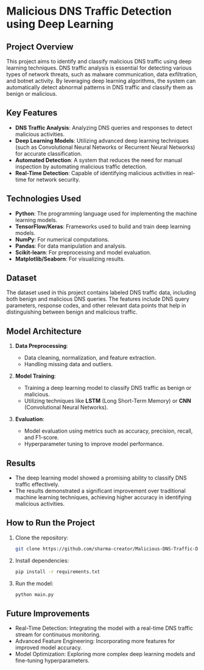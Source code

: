 # Malicious DNS Traffic Detection using Deep Learning

## Project Overview

This project aims to identify and classify malicious DNS traffic using deep learning techniques. DNS traffic analysis is essential for detecting various types of network threats, such as malware communication, data exfiltration, and botnet activity. By leveraging deep learning algorithms, the system can automatically detect abnormal patterns in DNS traffic and classify them as benign or malicious.

## Key Features

- **DNS Traffic Analysis**: Analyzing DNS queries and responses to detect malicious activities.
- **Deep Learning Models**: Utilizing advanced deep learning techniques (such as Convolutional Neural Networks or Recurrent Neural Networks) for accurate classification.
- **Automated Detection**: A system that reduces the need for manual inspection by automating malicious traffic detection.
- **Real-Time Detection**: Capable of identifying malicious activities in real-time for network security.

## Technologies Used

- **Python**: The programming language used for implementing the machine learning models.
- **TensorFlow/Keras**: Frameworks used to build and train deep learning models.
- **NumPy**: For numerical computations.
- **Pandas**: For data manipulation and analysis.
- **Scikit-learn**: For preprocessing and model evaluation.
- **Matplotlib/Seaborn**: For visualizing results.

## Dataset

The dataset used in this project contains labeled DNS traffic data, including both benign and malicious DNS queries. The features include DNS query parameters, response codes, and other relevant data points that help in distinguishing between benign and malicious traffic.

## Model Architecture

1. **Data Preprocessing**:
   - Data cleaning, normalization, and feature extraction.
   - Handling missing data and outliers.
   
2. **Model Training**:
   - Training a deep learning model to classify DNS traffic as benign or malicious.
   - Utilizing techniques like **LSTM** (Long Short-Term Memory) or **CNN** (Convolutional Neural Networks).

3. **Evaluation**:
   - Model evaluation using metrics such as accuracy, precision, recall, and F1-score.
   - Hyperparameter tuning to improve model performance.

## Results

- The deep learning model showed a promising ability to classify DNS traffic effectively.
- The results demonstrated a significant improvement over traditional machine learning techniques, achieving higher accuracy in identifying malicious activities.

## How to Run the Project

1. Clone the repository:
   ```bash
   git clone https://github.com/sharma-creator/Malicious-DNS-Traffic-Detection-using-Deep-Learning.git

2. Install dependencies:
   ```bash
   pip install -r requirements.txt

3. Run the model:
   ```bash
   python main.py

## Future Improvements

- Real-Time Detection: Integrating the model with a real-time DNS traffic stream for continuous monitoring.
- Advanced Feature Engineering: Incorporating more features for improved model accuracy.
- Model Optimization: Exploring more complex deep learning models and fine-tuning hyperparameters.
